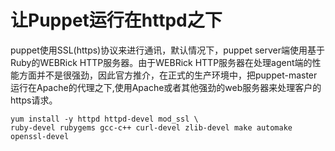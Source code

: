 # 让Puppet运行在httpd之下

puppet使用SSL\(https\)协议来进行通讯，默认情况下，puppet server端使用基于Ruby的WEBRick HTTP服务器。由于WEBRick HTTP服务器在处理agent端的性能方面并不是很强劲，因此官方推介，在正式的生产环境中，把puppet-master运行在Apache的代理之下,使用Apache或者其他强劲的web服务器来处理客户的https请求。



```
yum install -y httpd httpd-devel mod_ssl \
ruby-devel rubygems gcc-c++ curl-devel zlib-devel make automake  openssl-devel
```



